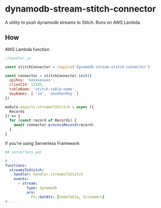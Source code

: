 # dynamodb-stream-stitch-connector
A utility to push dynamodb streams to Stitch. Runs on AWS Lambda


## How

AWS Lambda function
```js
//handler.js

const stitchConnector = require('dynamodb-stream-stitch-connector')

const connector = stitchConnector.init({
  apiKey: 'xxxxxxxxxx',
  clientId: 12345,
  tableName: 'stitch-table-name',
  keyNames: [ 'id', 'anotherKey' ]
})

module.exports.streamsToStitch = async ({
  Records
}) => {
  for (const record of Records) {
    await connector.processRecord(record)
  }
}
```

If you're using Serverless Framework
```yml
## serverless.yml

# ....
functions:
  streamsToStitch:
    handler: handler.streamsToStitch
    events:
      - stream:
          type: dynamodb
          arn:
            Fn::GetAtt: [SomeTable, StreamArn]
# ....
```